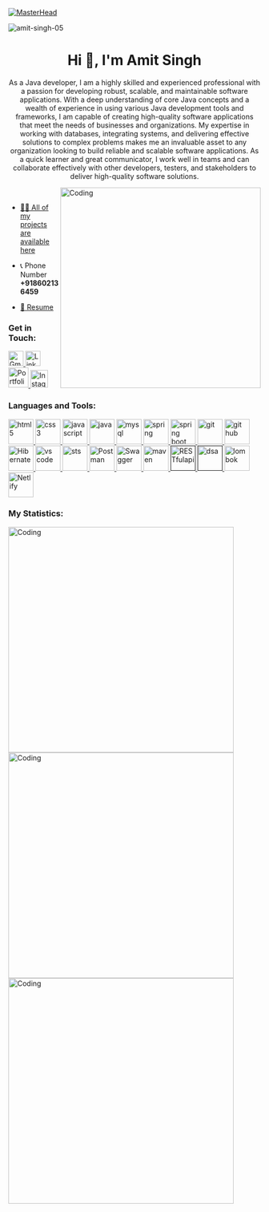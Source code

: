 
<a href="https://amit-singh-05.github.io/" target="blank">![MasterHead](https://amit-singh-05.github.io/images/github/ba3.gif)</a>
<p align="left"> <img src="https://komarev.com/ghpvc/?username=amit-singh-05&label=Profile%20views&color=0e75b6&style=flat" alt="amit-singh-05" /> </p>
<h1 align="center">Hi 👋, I'm Amit Singh</h1>
<p align="center">As a Java developer, I am a highly skilled and experienced professional with a passion for developing robust, scalable, and maintainable software applications. With a deep understanding of core Java concepts and a wealth of experience in using various Java development tools and frameworks, I am capable of creating high-quality software applications that meet the needs of businesses and organizations. My expertise in working with databases, integrating systems, and delivering effective solutions to complex problems makes me an invaluable asset to any organization looking to build reliable and scalable software applications. As a quick learner and great communicator, I work well in teams and can collaborate effectively with other developers, testers, and stakeholders to deliver high-quality software solutions.</p>

<img align="right" alt="Coding" width="400" src="https://amit-singh-05.github.io/images/github/amc.gif">
<br />

- <a href="https://amit-singh-05.github.io/" target="blank">👨‍💻 All of my projects are available here</a>

- 📞 Phone Number **+918602136459**

- <a href="https://amit-singh-05.github.io/doc/Amit%20singh%20Resume.pdf" target="blank">📄 Resume</a>

<h3 align="left">Get in Touch:</h3>
<p align="left">
     <a href="mailto:ami9sin05@gmail.com" target="_blank" rel="noreferrer"> <img src="https://amit-singh-05.github.io/images/github/gmail.png" alt="Gmail" width="30" height="30"/> </a>
     <a  href="https://linkedin.com/in/amit-singh-b465b41a4" target="_blank" rel="noreferrer"> <img src="https://amit-singh-05.github.io/images/github/linkedin.png" alt="LinkedIn" width="30" height="30"/> </a>
     <a href="https://amit-singh-05.github.io/"  target="_blank" rel="noreferrer"> <img src="https://amit-singh-05.github.io/images/github/portfolio.jpg" alt="Portfolio" width="40" height="40"/> </a>
     <a  href="https://instagram.com/amit_singh_05"  target="_blank" rel="noreferrer"> <img src="https://amit-singh-05.github.io/images/github/instagram.png" alt="Instagram" width="35" height="35"/> </a>
</p>

<h3 align="left">Languages and Tools:</h3>
<p align="left"> 
    <a href="https://www.w3.org/html/" target="_blank" rel="noreferrer"> <img src="https://amit-singh-05.github.io/images/Tech%20Skills%20&%20Tools/HTML5_Logo_512.png" alt="html5" width="50" height="50"/> </a>
    <a href="https://www.w3schools.com/css/" target="_blank" rel="noreferrer"> <img src="https://amit-singh-05.github.io/images/Tech%20Skills%20&%20Tools/css-3-logo-png-transparent.png" alt="css3" width="50" height="50"/> </a> 
    <a href="https://developer.mozilla.org/en-US/docs/Web/JavaScript" target="_blank" rel="noreferrer"> <img src="https://amit-singh-05.github.io/images/Tech%20Skills%20&%20Tools/js-logo.png" alt="javascript" width="50" height="50"/> </a> 
    <a href="https://www.java.com" target="_blank" rel="noreferrer"> <img src="https://amit-singh-05.github.io/images/Tech%20Skills%20&%20Tools/Java-PNG-Clipart.png" alt="java" width="50" height="50"/> </a> 
    <a href="https://www.mysql.com/" target="_blank" rel="noreferrer"> <img src="https://amit-singh-05.github.io/images/Tech%20Skills%20&%20Tools/MySQL.jpg" alt="mysql" width="50" height="50"/> </a>
    <a href="https://spring.io/" target="_blank" rel="noreferrer"> <img src="https://amit-singh-05.github.io/images/Tech%20Skills%20&%20Tools/Spring.jpg" alt="spring" width="50" height="50"/> </a> 
    <a href="https://spring.io/projects/spring-boot" target="_blank" rel="noreferrer"> <img src="https://amit-singh-05.github.io/images/Tech%20Skills%20&%20Tools/Spring%20Boot.jpg" alt="spring boot" width="50" height="50"/> </a> 
    <a href="https://git-scm.com/" target="_blank" rel="noreferrer"> <img src="https://amit-singh-05.github.io/images/Tech%20Skills%20&%20Tools/git.png" alt="git" width="50" height="50"/> </a>
    <a href="https://github.com/" target="_blank" rel="noreferrer"> <img src="https://amit-singh-05.github.io/images/Tech%20Skills%20&%20Tools/GitHub.jpg" alt="git hub" width="50" height="50"/> </a> 
    <a href="https://hibernate.org/" target="_blank" rel="noreferrer"> <img src="https://amit-singh-05.github.io/images/Tech%20Skills%20&%20Tools/Hibernate.png" alt="Hibernate" width="50" height="50"/> </a> 
    <a href="https://code.visualstudio.com/" target="_blank" rel="noreferrer"> <img src="https://amit-singh-05.github.io/images/Tech%20Skills%20&%20Tools/Visual%20Studio%20Code.png" alt="vs code" width="50" height="50"/> </a> 
    <a href="https://spring.io/tools" target="_blank" rel="noreferrer"> <img src="https://amit-singh-05.github.io/images/Tech%20Skills%20&%20Tools/SpringToolSuite.jpeg" alt="sts" width="50" height="50"/> </a>
    <a href="https://www.postman.com/" target="_blank" rel="noreferrer"> <img src="https://amit-singh-05.github.io/images/Tech%20Skills%20&%20Tools/Postman.png" alt="Postman" width="50" height="50"/> </a> 
    <a href="https://swagger.io/" target="_blank" rel="noreferrer"> <img src="https://amit-singh-05.github.io/images/Tech%20Skills%20&%20Tools/Swagger.png" alt="Swagger" width="50" height="50"/> </a>
    <a href="https://maven.apache.org/" target="_blank" rel="noreferrer"> <img src="https://amit-singh-05.github.io/images/Tech%20Skills%20&%20Tools/maven.png" alt="maven" width="50" height="50"/> </a>
    <a href="" target="_blank" rel="noreferrer"> <img src="https://amit-singh-05.github.io/images/Tech%20Skills%20&%20Tools/RESTful%20API.jpeg" alt="RESTfulapi" width="50" height="50"/> </a>
    <a href="" target="_blank" rel="noreferrer"> <img src="https://amit-singh-05.github.io/images/Tech%20Skills%20&%20Tools/dsa.jpg" alt="dsa" width="50" height="50"/> </a>
    <a href="https://projectlombok.org/" target="_blank" rel="noreferrer"> <img src="https://amit-singh-05.github.io/images/Tech%20Skills%20&%20Tools/lombok.png" alt="lombok" width="50" height="50"/> </a>
    <a href="https://www.netlify.com/" target="_blank" rel="noreferrer"> <img src="https://amit-singh-05.github.io/images/Tech%20Skills%20&%20Tools/Netlify.png" alt="Netlify" width="50" height="50"/> </a>
</p>

<h3 align="left">My Statistics:</h3>
<!-- <img align="left" alt="Coding" width="450" src="https://github-readme-stats.vercel.app/api/top-langs?username=amit-singh-05&show_icons=true&locale=en&layout=compact&theme=vision-friendly-dark"> -->
<img align="left" alt="Coding" width="450" src="https://github-readme-stats.vercel.app/api/top-langs/?username=amit-singh-05&theme=vision-friendly-dark&border_radius=7.1&date_format=j%20M%5B%20Y%5D">
<img align="left" alt="Coding" width="450" src="https://github-readme-streak-stats.herokuapp.com/?user=Amit-singh-05&theme=vision-friendly-dark&border_radius=7.1&date_format=j%20M%5B%20Y%5D" >
<img align="left" alt="Coding" width="450" src="https://github-readme-stats.vercel.app/api?username=amit-singh-05&show_icons=true&locale=en&layout=compact&theme=vision-friendly-dark">

<!-- <img align="left" alt="Coding" width="450" src="https://github-readme-stats.vercel.app/api?username=amit-singh-05&show_icons=true&locale=en&layout=compact&theme=vision-friendly-dark">
 -->

